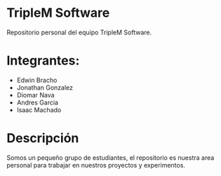 # TripleM Software
Repositorio personal del equipo TripleM Software.

# Integrantes:
+ Edwin Bracho
+ Jonathan Gonzalez
+ Diomar Nava
+ Andres Garcia
+ Isaac Machado

# Descripción
Somos un pequeño grupo de estudiantes, el repositorio es nuestra area personal para trabajar en nuestros proyectos y experimentos.
